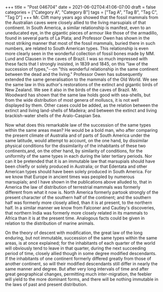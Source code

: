 +++
title = "Post 046704"
date = 2021-06-02T04:41:06-07:00
draft = false
categories = ["Category A", "Category B"]
tags = ["Tag A", "Tag B", "Tag C", "Tag D"]
+++
Mr. Clift many years ago showed that the fossil mammals from the Australian caves were closely allied to the living marsupials of that continent. In South America, a similar relationship is manifest, even to an uneducated eye, in the gigantic pieces of armour like those of the armadillo, found in several parts of La Plata; and Professor Owen has shown in the most striking manner that most of the fossil mammals, buried there in such numbers, are related to South American types. This relationship is even more clearly seen in the wonderful collection of fossil bones made by MM. Lund and Clausen in the caves of Brazil. I was so much impressed with these facts that I strongly insisted, in 1839 and 1845, on this "law of the succession of types,"--on "this wonderful relationship in the same continent between the dead and the living." Professor Owen has subsequently extended the same generalisation to the mammals of the Old World. We see the same law in this author's restorations of the extinct and gigantic birds of New Zealand. We see it also in the birds of the caves of Brazil. Mr. Woodward has shown that the same law holds good with sea-shells, but from the wide distribution of most genera of molluscs, it is not well displayed by them. Other cases could be added, as the relation between the extinct and living land-shells of Madeira; and between the extinct and living brackish-water shells of the Aralo-Caspian Sea.

Now what does this remarkable law of the succession of the same types within the same areas mean? He would be a bold man, who after comparing the present climate of Australia and of parts of South America under the same latitude, would attempt to account, on the one hand, by dissimilar physical conditions for the dissimilarity of the inhabitants of these two continents,and, on the other hand, by similarity of conditions, for the uniformity of the same types in each during the later tertiary periods. Nor can it be pretended that it is an immutable law that marsupials should have been chiefly or solely produced in Australia; or that Edentata and other American types should have been solely produced in South America. For we know that Europe in ancient times was peopled by numerous marsupials; and I have shown in the publications above alluded to, that in America the law of distribution of terrestrial mammals was formerly different from what it now is. North America formerly partook strongly of the present character of the southern half of the continent; and the southern half was formerly more closely allied, than it is at present, to the northern half. In a similar manner we know from Falconer and Cautley's discoveries, that northern India was formerly more closely related in its mammals to Africa than it is at the present time. Analogous facts could be given in relation to the distribution of marine animals.

On the theory of descent with modification, the great law of the long enduring, but not immutable, succession of the same types within the same areas, is at once explained; for the inhabitants of each quarter of the world will obviously tend to leave in that quarter, during the next succeeding period of time, closely allied though in some degree modified descendants. If the inhabitants of one continent formerly differed greatly from those of another continent, so will their modified descendants still differ in nearly the same manner and degree. But after very long intervals of time and after great geographical changes, permitting much inter-migration, the feebler will yield to the more dominant forms, and there will be nothing immutable in the laws of past and present distribution.
